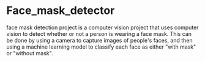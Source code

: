 # Face_mask_detector
face mask detection project is a computer vision project that uses computer vision to detect whether or not a person is wearing a face mask. This can be done by using a camera to capture images of people's faces, and then using a machine learning model to classify each face as either "with mask" or "without mask".
